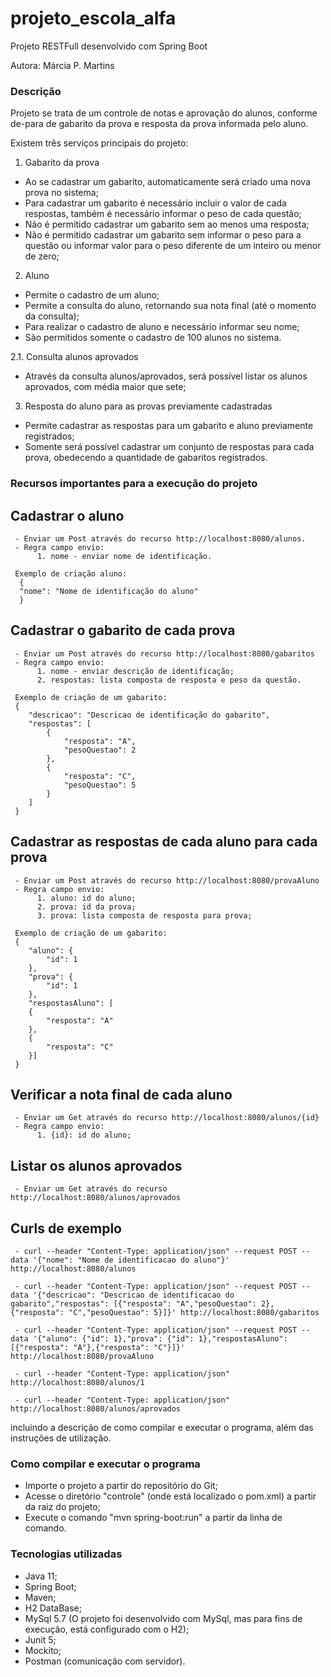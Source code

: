 # projeto_escola_alfa
Projeto RESTFull desenvolvido com Spring Boot

Autora: Márcia P. Martins

### Descrição

Projeto se trata de um controle de notas e aprovação do alunos, conforme de-para de gabarito da prova e resposta da prova informada pelo aluno. 

Existem três serviços principais do projeto:

1. Gabarito da prova
  - Ao se cadastrar um gabarito, automaticamente será criado uma nova prova no sistema;
  - Para cadastrar um gabarito é necessário incluir o valor de cada respostas, também é necessário informar o peso de cada questão;
  - Não é permitido cadastrar um gabarito sem ao menos uma resposta;
  - Não é permitido cadastrar um gabarito sem informar o peso para a questão ou informar valor para o peso diferente de um inteiro ou menor de zero;

2. Aluno
  - Permite o cadastro de um aluno;
  - Permite a consulta do aluno, retornando sua nota final (até o momento da consulta);
  - Para realizar o cadastro de aluno e necessário informar seu nome;
  - São permitidos somente o cadastro de 100 alunos no sistema.

2.1. Consulta alunos aprovados
  - Através da consulta alunos/aprovados, será possível listar os alunos aprovados, com média maior que sete;

3. Resposta do aluno para as provas previamente cadastradas
  - Permite cadastrar as respostas para um gabarito e aluno previamente registrados;
  - Somente será possível cadastrar um conjunto de respostas para cada prova, obedecendo a quantidade de gabaritos registrados.

### Recursos importantes para a execução do projeto

  ## Cadastrar o aluno 
     - Enviar um Post através do recurso http://localhost:8080/alunos.
     - Regra campo envio: 
          1. nome - enviar nome de identificação.  
     
     Exemplo de criação aluno: 
      {
  	  "nome": "Nome de identificação do aluno"
      }
      
  ## Cadastrar o gabarito de cada prova 
     - Enviar um Post através do recurso http://localhost:8080/gabaritos
     - Regra campo envio: 
          1. nome - enviar descrição de identificação;
          2. respostas: lista composta de resposta e peso da questão.
       
     Exemplo de criação de um gabarito:
     {
        "descricao": "Descricao de identificação do gabarito",
        "respostas": [
            {
                "resposta": "A",
                "pesoQuestao": 2
            },
            {
                "resposta": "C",
                "pesoQuestao": 5
            }
        ]
     }
  
  ## Cadastrar as respostas de cada aluno para cada prova 
     - Enviar um Post através do recurso http://localhost:8080/provaAluno
     - Regra campo envio: 
          1. aluno: id do aluno;
          2. prova: id da prova;
          3. prova: lista composta de resposta para prova;
	  
     Exemplo de criação de um gabarito:
     {
     	"aluno": {
     		"id": 1
     	},
     	"prova": {
     		"id": 1
     	},
     	"respostasAluno": [
     	{
     		"resposta": "A"
     	},
     	{
     		"resposta": "C"
     	}]
     }
  
  ## Verificar a nota final de cada aluno   
     - Enviar um Get através do recurso http://localhost:8080/alunos/{id} 
     - Regra campo envio: 
          1. {id}: id do aluno;
  
  ## Listar os alunos aprovados 
     - Enviar um Get através do recurso http://localhost:8080/alunos/aprovados 
     
  ## Curls de exemplo
     - curl --header "Content-Type: application/json" --request POST --data '{"nome": "Nome de identificacao do aluno"}' http://localhost:8080/alunos

     - curl --header "Content-Type: application/json" --request POST --data '{"descricao": "Descricao de identificacao do gabarito","respostas": [{"resposta": "A","pesoQuestao": 2},{"resposta": "C","pesoQuestao": 5}]}' http://localhost:8080/gabaritos

     - curl --header "Content-Type: application/json" --request POST --data '{"aluno": {"id": 1},"prova": {"id": 1},"respostasAluno": [{"resposta": "A"},{"resposta": "C"}]}' http://localhost:8080/provaAluno

     - curl --header "Content-Type: application/json" http://localhost:8080/alunos/1

     - curl --header "Content-Type: application/json" http://localhost:8080/alunos/aprovados

incluindo a descrição de como compilar e executar o programa, além das instruções de utilização.

### Como compilar e executar o programa

- Importe o projeto a partir do repositório do Git;
- Acesse o diretório "controle" (onde está localizado o pom.xml) a partir da raiz do projeto;
- Execute o comando "mvn spring-boot:run" a partir da linha de comando.
   

### Tecnologias utilizadas
- Java 11;
- Spring Boot;
- Maven;
- H2 DataBase;
- MySql 5.7 (O projeto foi desenvolvido com MySql, mas para fins de execução, está configurado com o H2);
- Junit 5;
- Mockito;
- Postman (comunicação com servidor).

